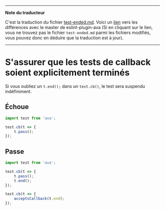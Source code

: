 ___
**Note du traducteur**

C'est la traduction du fichier [test-ended.md](https://github.com/sindresorhus/eslint-plugin-ava/blob/master/docs/rules/test-ended.md). Voici un [lien](https://github.com/sindresorhus/eslint-plugin-ava/compare/793466a2b4f7c56234bd31698a93f7c9fd192632...master#diff-1a18b5ae66bcbafffe3be0ff7f18fa26) vers les différences avec le master de eslint-plugin-ava (Si en cliquant sur le lien, vous ne trouvez pas le fichier `test-ended.md` parmi les fichiers modifiés, vous pouvez donc en déduire que la traduction est à jour).
___
# S'assurer que les tests de callback soient explicitement terminés

Si vous oubliez un `t.end();` dans un `test.cb()`, le test sera suspendu indéfiniment.


## Échoue

```js
import test from 'ava';

test.cb(t => {
	t.pass();
});
```


## Passe

```js
import test from 'ava';

test.cb(t => {
	t.pass();
	t.end();
});

test.cb(t => {
	acceptsCallback(t.end);
});
```
